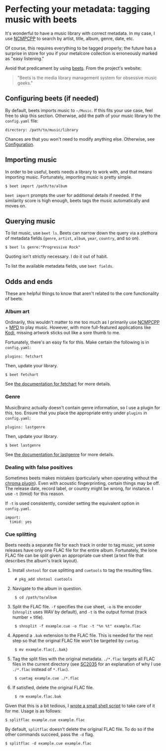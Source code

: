 # Perfecting your metadata: tagging music with beets

It's wonderful to have a music library with correct metadata. In my
case, I use [NCMPCPP](https://rybczak.net/ncmpcpp/ "NCurses Music Player C++")
to search by artist, title, album, genre, date, etc.

Of course, this requires everything to be tagged properly; the future
has a surprise in store for you if your metalcore collection is
erroneously marked as "easy listening."

Avoid that predicament by using [beets](https://beets.io/). From the
project's website:
>"Beets is the media library management system for obsessive music geeks."

## Configuring beets (if needed)

By default, beets imports music to `~/Music`. If this fits your use
case, feel free to skip this section. Otherwise, add the path of your
music library to the `config.yaml` file:

    directory: /path/to/music/library

Chances are that you won't need to modify anything else. Otherwise, see
[Configuration](https://beets.readthedocs.io/en/stable/reference/config.html).

## Importing music

In order to be useful, beets needs a library to work with, and that
means importing music. Fortunately, importing music is pretty simple.

    $ beet import /path/to/album

`beet import` prompts the user for additional details if needed. If the
similarity score is high enough, beets tags the music automatically
and moves on.

## Querying music

To list music, use `beet ls`. Beets can narrow down the query via a
plethora of metadata fields (`genre`, `artist`, `album`, `year`,
`country`, and so on).

    $ beet ls genre:"Progressive Rock"

Quoting isn't strictly necessary. I do it out of habit.

To list the available metadata fields, use `beet fields`.

## Odds and ends

These are helpful things to know that aren't related to the core functionality of beets.

### Album art

Ordinarily, this wouldn't matter to me too much as I primarily use
[NCMPCPP](https://rybczak.net/ncmpcpp/ "NCurses Music Player C++") +
[MPD](https://www.musicpd.org/ "Music Player Daemon") to play music.
However, with more full-featured applications like
[Kodi](https://kodi.tv/), missing artwork sticks out like a sore thumb
to me.

Fortunately, there's an easy fix for this. Make certain the following is
in `config.yaml`:

    plugins: fetchart

Then, update your library.

    $ beet fetchart

See [the documentation for
fetchart](https://beets.readthedocs.io/en/stable/plugins/fetchart.html) for more details.

### Genre

MusicBrainz actually doesn't contain genre information, so I use a
plugin for this, too. Ensure that you place the appropriate entry under
`plugins` in `config.yaml`:

    plugins: lastgenre

Then, update your library.

    $ beet lastgenre

See [the documentation for
lastgenre](https://beets.readthedocs.io/en/stable/plugins/lastgenre.html)
for more details.

### Dealing with false positives

Sometimes beets makes mistakes (particularly when operating without the
[chroma
plugin](https://beets.readthedocs.io/en/stable/plugins/chroma.html)).
Even with acoustic fingerprinting, certain things may be off. The
release date, record label, or country might be wrong, for instance. I
use `-t` (timid) for this reason.

If `-t` is used consistently, consider setting the equivalent option in
`config.yaml`.

    import:
      timid: yes

### Cue splitting

Beets needs a separate file for each track in order to tag music, yet
some releases have only one FLAC file for the entire album.
Fortunately, the lone FLAC file can be split given an appropriate cue
sheet (a text file that describes the album's track layout).

1. Install `shntool` for cue splitting and `cuetools` to tag the
   resulting files.

        # pkg_add shntool cuetools

1. Navigate to the album in question.

        $ cd /path/to/album

1. Split the FLAC file. `-f` specifies the cue sheet, `-o` is the
   encoder (`shnsplit` uses WAV by default), and `-t` is the output
   format (track number + title).

        $ shnsplit -f example.cue -o flac -t "%n %t" example.flac

1. Append a `.bak` extension to the FLAC file. This is needed for the
   next step so that the original FLAC file won't be targeted by
   `cuetag`.

        $ mv example.flac{,.bak}

1. Tag the split files with the original metadata. `./*.flac` targets
   all FLAC files in the current directory (see
   [SC2035](https://github.com/koalaman/shellcheck/wiki/SC2035) for an
   explanation of why I use `./*.flac` instead of `*.flac`).

        $ cuetag example.cue ./*.flac

1. If satisfied, delete the original FLAC file.

        $ rm example.flac.bak

Given that this is a bit tedious, I [wrote a small shell
script](/src/dotfiles/file/.local/bin/splitflac.html)
to take care of it for me. Usage is as follows:

    $ splitflac example.cue example.flac

By default, `splitflac` doesn't delete the original FLAC file. To do so
if the other commands succeed, pass the `-d` flag.

    $ splitflac -d example.cue example.flac
